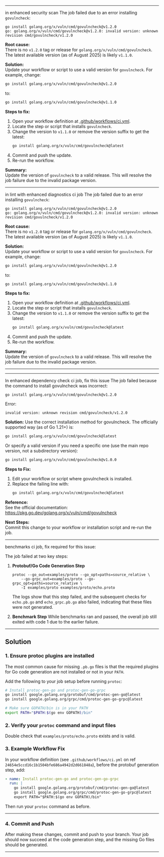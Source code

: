 

----

in enhanced security scan 
The job failed due to an error installing `govulncheck`:

```
go install golang.org/x/vuln/cmd/govulncheck@v1.2.0
go: golang.org/x/vuln/cmd/govulncheck@v1.2.0: invalid version: unknown revision cmd/govulncheck/v1.2.0
```

**Root cause:**  
There is no `v1.2.0` tag or release for `golang.org/x/vuln/cmd/govulncheck`. The latest available version (as of August 2025) is likely `v1.1.0`.

**Solution:**  
Update your workflow or script to use a valid version for `govulncheck`. For example, change:

```sh
go install golang.org/x/vuln/cmd/govulncheck@v1.2.0
```
to:
```sh
go install golang.org/x/vuln/cmd/govulncheck@v1.1.0
```

**Steps to fix:**
1. Open your workflow definition at [.github/workflows/ci.yml](https://github.com/sufield/ephemos/blob/24654e5ccd16c1b1504bfe686a4942d2d661848a/.github/workflows/ci.yml).
2. Locate the step or script that installs `govulncheck`.
3. Change the version to `v1.1.0` or remove the version suffix to get the latest:
   ```sh
   go install golang.org/x/vuln/cmd/govulncheck@latest
   ```
4. Commit and push the update.
5. Re-run the workflow.

**Summary:**  
Update the version of `govulncheck` to a valid release. This will resolve the job failure due to the invalid package version.

----

in lint with enhanced diagnostics ci job 
The job failed due to an error installing `govulncheck`:

```
go install golang.org/x/vuln/cmd/govulncheck@v1.2.0
go: golang.org/x/vuln/cmd/govulncheck@v1.2.0: invalid version: unknown revision cmd/govulncheck/v1.2.0
```

**Root cause:**  
There is no `v1.2.0` tag or release for `golang.org/x/vuln/cmd/govulncheck`. The latest available version (as of August 2025) is likely `v1.1.0`.

**Solution:**  
Update your workflow or script to use a valid version for `govulncheck`. For example, change:

```sh
go install golang.org/x/vuln/cmd/govulncheck@v1.2.0
```
to:
```sh
go install golang.org/x/vuln/cmd/govulncheck@v1.1.0
```

**Steps to fix:**
1. Open your workflow definition at [.github/workflows/ci.yml](https://github.com/sufield/ephemos/blob/24654e5ccd16c1b1504bfe686a4942d2d661848a/.github/workflows/ci.yml).
2. Locate the step or script that installs `govulncheck`.
3. Change the version to `v1.1.0` or remove the version suffix to get the latest:
   ```sh
   go install golang.org/x/vuln/cmd/govulncheck@latest
   ```
4. Commit and push the update.
5. Re-run the workflow.

**Summary:**  
Update the version of `govulncheck` to a valid release. This will resolve the job failure due to the invalid package version.

----


----

In enhanced dependency check ci job, fix this issue The job failed because the command to install govulncheck was incorrect:

```
go install golang.org/x/vuln/cmd/govulncheck@v1.2.0
```

Error:
```
invalid version: unknown revision cmd/govulncheck/v1.2.0
```

**Solution:**
Use the correct installation method for govulncheck. The officially supported way (as of Go 1.21+) is:

```bash
go install golang.org/x/vuln/cmd/govulncheck@latest
```

Or specify a valid version if you need a specific one (use the main repo version, not a subdirectory version):

```bash
go install golang.org/x/vuln/cmd/govulncheck@v1.0.0
```

**Steps to Fix:**
1. Edit your workflow or script where govulncheck is installed.
2. Replace the failing line with:
   ```bash
   go install golang.org/x/vuln/cmd/govulncheck@latest
   ```

**Reference:**  
See the official documentation: https://pkg.go.dev/golang.org/x/vuln/cmd/govulncheck

**Next Steps:**  
Commit this change to your workflow or installation script and re-run the job.

----

benchmarks ci job, fix required for this issue: 

The job failed at two key steps:

1. **Protobuf/Go Code Generation Step**
   ```
   protoc --go_out=examples/proto --go_opt=paths=source_relative \
       --go-grpc_out=examples/proto --go-grpc_opt=paths=source_relative \
       -I examples/proto examples/proto/echo.proto
   ```
   The logs show that this step failed, and the subsequent checks for `echo.pb.go` and `echo_grpc.pb.go` also failed, indicating that these files were not generated.

2. **Benchmark Step**
   While benchmarks ran and passed, the overall job still exited with code 1 due to the earlier failure.

---

## Solution

### 1. Ensure protoc plugins are installed
The most common cause for missing `.pb.go` files is that the required plugins for Go code generation are not installed or not in your `PATH`.

Add the following to your job setup before running `protoc`:

```bash
# Install protoc-gen-go and protoc-gen-go-grpc
go install google.golang.org/protobuf/cmd/protoc-gen-go@latest
go install google.golang.org/grpc/cmd/protoc-gen-go-grpc@latest

# Make sure GOPATH/bin is in your PATH
export PATH="$PATH:$(go env GOPATH)/bin"
```

### 2. Verify your `protoc` command and input files
Double check that `examples/proto/echo.proto` exists and is valid.

### 3. Example Workflow Fix
In your workflow definition (see `.github/workflows/ci.yml` on ref `24654e5ccd16c1b1504bfe686a4942d2d661848a`), before the protobuf generation step, add:

```yaml
- name: Install protoc-gen-go and protoc-gen-go-grpc
  run: |
    go install google.golang.org/protobuf/cmd/protoc-gen-go@latest
    go install google.golang.org/grpc/cmd/protoc-gen-go-grpc@latest
    export PATH="$PATH:$(go env GOPATH)/bin"
```

Then run your `protoc` command as before.

---

### 4. Commit and Push

After making these changes, commit and push to your branch. Your job should now succeed at the code generation step, and the missing Go files should be generated.

----


